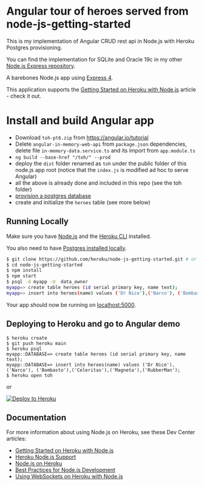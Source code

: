 # Angular tour of heroes served from node-js-getting-started

This is my implementation of Angular CRUD rest api in Node.js with Heroku Postgres provisioning.

You can find the implementation for SQLite and Oracle 19c in my other [Node.js Express repository](https://github.com/giuliohome/ngExpressAngular2Oracle).

A barebones Node.js app using [Express 4](http://expressjs.com/).

This application supports the [Getting Started on Heroku with Node.js](https://devcenter.heroku.com/articles/getting-started-with-nodejs) article - check it out.

# Install and build Angular app
- Download `toh-pt6.zip` from https://angular.io/tutorial
- Delete `angular-in-memory-web-api` from `package.json` dependencies, delete file `in-memory-data.service.ts` and its import from `app.module.ts`
- `ng build --base-href "/toh/" --prod`
- deploy the `dist` folder renamed as `toh` under the public folder of this node.js app root (notice that the `index.js` is modified ad hoc to serve Angular)
- all the above is already done and included in this repo (see the toh folder)
- [provision a postgres database](https://devcenter.heroku.com/articles/getting-started-with-nodejs#provision-a-database)
- create and initialize the `heroes` table (see more below)

## Running Locally

Make sure you have [Node.js](http://nodejs.org/) and the [Heroku CLI](https://cli.heroku.com/) installed.

You also need to have [Postgres installed locally](https://devcenter.heroku.com/articles/heroku-postgresql#local-setup).

```sh
$ git clone https://github.com/heroku/node-js-getting-started.git # or clone your own fork
$ cd node-js-getting-started
$ npm install
$ npm start
$ psql -d myapp -U  data_owner
myapp=> create table heroes (id serial primary key, name text);
myapp=> insert into heroes(name) values ('Dr Nice'),('Narco'), ('Bombasto'),('Celeritas'),('Magneta'),('RubberMan');
```

Your app should now be running on [localhost:5000](http://localhost:5000/).

## Deploying to Heroku and go to Angular demo

```
$ heroku create
$ git push heroku main
$ heroku psql
myapp::DATABASE=> create table heroes (id serial primary key, name text);
myapp::DATABASE=> insert into heroes(name) values ('Dr Nice'),('Narco'), ('Bombasto'),('Celeritas'),('Magneta'),('RubberMan');
$ heroku open toh

```
or

[![Deploy to Heroku](https://www.herokucdn.com/deploy/button.png)](https://heroku.com/deploy)

## Documentation

For more information about using Node.js on Heroku, see these Dev Center articles:

- [Getting Started on Heroku with Node.js](https://devcenter.heroku.com/articles/getting-started-with-nodejs)
- [Heroku Node.js Support](https://devcenter.heroku.com/articles/nodejs-support)
- [Node.js on Heroku](https://devcenter.heroku.com/categories/nodejs)
- [Best Practices for Node.js Development](https://devcenter.heroku.com/articles/node-best-practices)
- [Using WebSockets on Heroku with Node.js](https://devcenter.heroku.com/articles/node-websockets)

